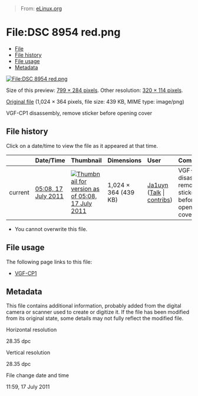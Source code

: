 > From: [eLinux.org](http://eLinux.org/File:DSC_8954_red.png "http://eLinux.org/File:DSC_8954_red.png")


# File:DSC 8954 red.png



-   [File](#file)
-   [File history](#filehistory)
-   [File usage](#filelinks)
-   [Metadata](#metadata)

[![File:DSC 8954
red.png](http://eLinux.org/images/thumb/4/4d/DSC_8954_red.png/799px-DSC_8954_red.png)](http://eLinux.org/images/4/4d/DSC_8954_red.png)

Size of this preview: [799 × 284
pixels](http://eLinux.org/images/thumb/4/4d/DSC_8954_red.png/799px-DSC_8954_red.png).
Other resolution: [320 × 114
pixels](http://eLinux.org/images/thumb/4/4d/DSC_8954_red.png/320px-DSC_8954_red.png).

[Original file](http://eLinux.org/images/4/4d/DSC_8954_red.png "DSC 8954 red.png")
‎(1,024 × 364 pixels, file size: 439 KB, MIME type: image/png)

VGF-CP1 disassembly, remove sticker before opening cover

## File history

Click on a date/time to view the file as it appeared at that time.

<table>
<thead>
<tr class="header">
<th align="left"></th>
<th align="left">Date/Time</th>
<th align="left">Thumbnail</th>
<th align="left">Dimensions</th>
<th align="left">User</th>
<th align="left">Comment</th>
</tr>
</thead>
<tbody>
<tr class="odd">
<td align="left">current</td>
<td align="left"><a href="http://elinux.org/images/4/4d/DSC_8954_red.png">05:08, 17 July 2011</a></td>
<td align="left"><a href="http://elinux.org/images/4/4d/DSC_8954_red.png"><img src="http://elinux.org/images/thumb/4/4d/DSC_8954_red.png/120px-DSC_8954_red.png" alt="Thumbnail for version as of 05:08, 17 July 2011" /></a></td>
<td align="left">1,024 × 364 (439 KB)</td>
<td align="left"><a href="http://elinux.org/index.php?title=User:Ja1uyn&amp;action=edit&amp;redlink=1" title="User:Ja1uyn (page does not exist)">Ja1uyn</a> (<a href="http://elinux.org/index.php?title=User_talk:Ja1uyn&amp;action=edit&amp;redlink=1" title="User talk:Ja1uyn (page does not exist)">Talk</a> | <a href="http://elinux.org/Special:Contributions/Ja1uyn" title="Special:Contributions/Ja1uyn">contribs</a>)</td>
<td align="left">VGF-CP1 disassembly, remove sticker before opening cover</td>
</tr>
</tbody>
</table>

-   You cannot overwrite this file.

## File usage

The following page links to this file:

-   [VGF-CP1](http://eLinux.org/VGF-CP1 "VGF-CP1")

## Metadata

This file contains additional information, probably added from the
digital camera or scanner used to create or digitize it. If the file has
been modified from its original state, some details may not fully
reflect the modified file.

Horizontal resolution

28.35 dpc

Vertical resolution

28.35 dpc

File change date and time

11:59, 17 July 2011


